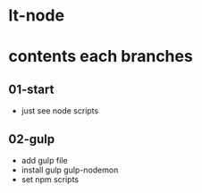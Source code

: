 # lt-node

# contents each branches
## 01-start
- just see node scripts

## 02-gulp
- add gulp file
- install gulp gulp-nodemon
- set npm scripts

